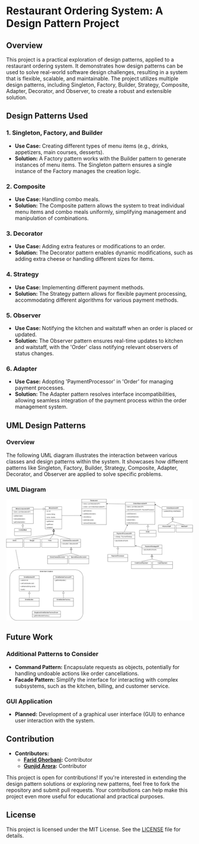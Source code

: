 # **Restaurant Ordering System: A Design Pattern Project**

## **Overview**

This project is a practical exploration of design patterns, applied to a restaurant ordering system. It demonstrates how design patterns can be used to solve real-world software design challenges, resulting in a system that is flexible, scalable, and maintainable. The project utilizes multiple design patterns, including Singleton, Factory, Builder, Strategy, Composite, Adapter, Decorator, and Observer, to create a robust and extensible solution.

## **Design Patterns Used**

### **1. Singleton, Factory, and Builder**
- **Use Case:** Creating different types of menu items (e.g., drinks, appetizers, main courses, desserts).
- **Solution:** A Factory pattern works with the Builder pattern to generate instances of menu items. The Singleton pattern ensures a single instance of the Factory manages the creation logic.

### **2. Composite**
- **Use Case:** Handling combo meals.
- **Solution:** The Composite pattern allows the system to treat individual menu items and combo meals uniformly, simplifying management and manipulation of combinations.

### **3. Decorator**
- **Use Case:** Adding extra features or modifications to an order.
- **Solution:** The Decorator pattern enables dynamic modifications, such as adding extra cheese or handling different sizes for items.

### **4. Strategy**
- **Use Case:** Implementing different payment methods.
- **Solution:** The Strategy pattern allows for flexible payment processing, accommodating different algorithms for various payment methods.

### **5. Observer**
- **Use Case:** Notifying the kitchen and waitstaff when an order is placed or updated.
- **Solution:** The Observer pattern ensures real-time updates to kitchen and waitstaff, with the 'Order' class notifying relevant observers of status changes.

### **6. Adapter**
- **Use Case:** Adopting 'PaymentProcessor' in 'Order' for managing payment processes.
- **Solution:** The Adapter pattern resolves interface incompatibilities, allowing seamless integration of the payment process within the order management system.

## **UML Design Patterns**

### **Overview**
The following UML diagram illustrates the interaction between various classes and design patterns within the system. It showcases how different patterns like Singleton, Factory, Builder, Strategy, Composite, Adapter, Decorator, and Observer are applied to solve specific problems.

### **UML Diagram**
![Project Architecture](UML/UML.png)

## **Future Work**

### **Additional Patterns to Consider**
- **Command Pattern:** Encapsulate requests as objects, potentially for handling undoable actions like order cancellations.
- **Facade Pattern:** Simplify the interface for interacting with complex subsystems, such as the kitchen, billing, and customer service.

### **GUI Application**
- **Planned:** Development of a graphical user interface (GUI) to enhance user interaction with the system.

## **Contribution**

- **Contributors:**
  - **[Farid Ghorbani](https://github.com/Faridghr):** Contributor
  - **[Gunjid Arora](https://github.com/gunjitNEU):** Contributor

This project is open for contributions! If you're interested in extending the design pattern solutions or exploring new patterns, feel free to fork the repository and submit pull requests. Your contributions can help make this project even more useful for educational and practical purposes.

## **License**

This project is licensed under the MIT License. See the [LICENSE](LICENSE) file for details.

